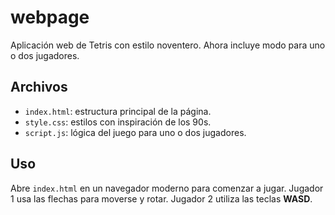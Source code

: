 # webpage

Aplicación web de Tetris con estilo noventero. Ahora incluye modo para uno o dos jugadores.

## Archivos
- `index.html`: estructura principal de la página.
- `style.css`: estilos con inspiración de los 90s.
- `script.js`: lógica del juego para uno o dos jugadores.

## Uso
Abre `index.html` en un navegador moderno para comenzar a jugar. Jugador 1 usa las flechas para moverse y rotar. Jugador 2 utiliza las teclas **WASD**.

